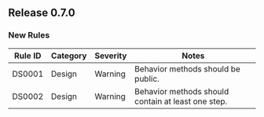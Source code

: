 ## Release 0.7.0

### New Rules

| Rule ID | Category | Severity | Notes                                              |
|---------|----------|----------|----------------------------------------------------|
| DS0001  | Design   | Warning  | Behavior methods should be public.                 |
| DS0002  | Design   | Warning  | Behavior methods should contain at least one step. |